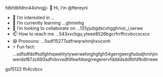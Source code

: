 fdbfdbfdhn44shngjj- 👋 Hi, I’m @ftereyni
- 👀 I’m interested in ...
- 🌱 I’m currently learning ...ghmmhg
- 💞️ I’m looking to collaborate on ...131yjubgdscxhgghnioi,,i,iwrwe
- 📫 How to reach me ...543xvcbgu,yteee8526bgcrfrrffrcvbccxcxcx
- 😄 Pronouns: ...5sdf15277sdfrwqrwhmjhxvcxnh
- ⚡ Fun fact: ...sdfsdfdsffsdfghhqwehtytywerwehnghgfgh54gerrgeergfsdsdjhmhjm
werdsf87zc693sdfvbvvsdfdfewfdsegrregerervfddddsddfbfdfbdtrreee
<!---sdfdfgsdfsdfw66363hng2222hjmhjmqewewrbdfdfrgttg
ftereyni/ftereyni is a ✨ special ✨ repository becausgere its `README.md` (thi65s file) appears on your GitHub promghhgmfile.45bgxssdfgxbgh,j
You can click the Preview link to take a look at your uyuy.5jmjmjnbbnbnsdds
--->
gsf5122
fh4cvbcv

